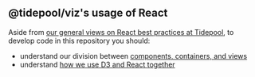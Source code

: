 ## @tidepool/viz's usage of React

Aside from [our general views on React best practices at Tidepool](http://developer.tidepool.io/docs/front-end/react/index.html 'Tidepool developer portal: React @ Tidepool'), to develop code in this repository you should:

- understand our division between [components, containers, and views](./DirectoryStructure.md#react-component-directories)
- understand [how we use D3 and React together]('./D3.md')
